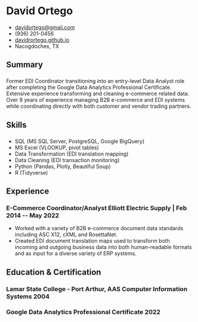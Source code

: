 <!-- The (first) h1 will be used as the <title> of the HTML page -->
# David Ortego

<!-- The unordered list immediately after the h1 will be formatted on a single
line. It is intended to be used for contact details -->
- <davidortego@gmail.com>
- (936) 201-0456
- [davidrortego.github.io](https://davidrortego.github.io/)
- Nacogdoches, TX

<!-- The paragraph after the h1 and ul and before the first h2 is optional. It
is intended to be used for a short summary. -->
## Summary
### <span> </span><span> </span>
Former EDI Coordinator transitioning into an entry-level Data Analyst role after completing the Google Data Analytics Professional Certificate.  Extensive experience transforming and cleaning e-commerce related data.  Over 8 years of experience managing B2B e-commerce and EDI systems while coordinating directly with both customer and vendor trading partners.

## Skills
### <span> </span><span> </span>
* SQL (MS SQL Server, PostgreSQL, Google BigQuery)
* MS Excel (VLOOKUP, pivot tables)
* Data Transformation (EDI translation mapping)
* Data Cleaning (EDI transaction monitoring)
* Python (Pandas, Plotly, Beautiful Soup)
* R (Tidyverse)

## Experience

<!-- You have to wrap the "left" and "right" half of these headings in spans by
hand -->
### <span>E-Commerce Coordinator/Analyst</span> <spam>Elliott Electric Supply | </span> <span>Feb 2014 -- May 2022</span>

* Worked with a variety of B2B e-commerce document data standards including ASC X12, cXML and RosettaNet.
* Created EDI document translation maps used to transform both incoming and outgoing business data into both human-readable formats and as input for a diverse variety of ERP systems.

## Education & Certification

### <span>Lamar State College - Port Arthur, AAS Computer Information Systems</span> <span>2004</span>

### <span>Google Data Analytics Professional Certificate</span> <span>2022</span>
